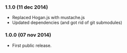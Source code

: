 ### 1.1.0 (11 dec 2014)
* Replaced Hogan.js with mustache.js
* Updated dependencies (and got rid of git submodules)

### 1.0.0 (07 nov 2014)
* First public release.